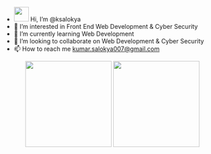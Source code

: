 - <img src="https://raw.githubusercontent.com/MartinHeinz/MartinHeinz/master/wave.gif" width="34px"> Hi, I’m @ksalokya
- 👀 I’m interested in Front End Web Development & Cyber Security
- 🌱 I’m currently learning Web Development
- 💞️ I’m looking to collaborate on Web Development & Cyber Security
- 📫 How to reach me kumar.salokya007@gmail.com

<div align="center">
  <img src="https://github-readme-stats.vercel.app/api?username=ksalokya&show_icons=true&theme=dark" height="200px">
  <img src="https://github-readme-stats.vercel.app/api/top-langs/?username=ksalokya&layout=compact&show_icons=true&theme=dark" height="200px">
</div>



